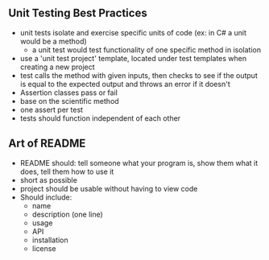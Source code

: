## Unit Testing Best Practices
- unit tests isolate and exercise specific units of code (ex: in C# a unit would be a method)
  - a unit test would test functionality of one specific method in isolation
- use a 'unit test project' template, located under test templates when creating a new project
- test calls the method with given inputs, then checks to see if the output is equal to the expected output and throws an error if it doesn't
- Assertion classes pass or fail
- base on the scientific method
- one assert per test
- tests should function independent of each other

## Art of README
- README should: tell someone what your program is, show them what it does, tell them how to use it
- short as possible
- project should be usable without having to view code
- Should include:
  - name
  - description (one line)
  - usage
  - API
  - installation
  - license
